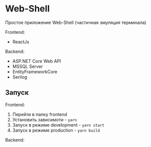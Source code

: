 # Web-Shell
Простое приложение Web-Shell (частичная эмуляция терминала)

Frontend:
- ReactJs

Backend:
- ASP.NET Core Web API
- MSSQL Server
- EntityFrameworkCore
- Serilog

## Запуск
Frontend:
1. Перейти в папку frontend
2. Установить зависимоти - `yarn`
3. Запуск в режиме development - `yarn start`
4. Запуск в режиме production - `yarn build`

Backend:
